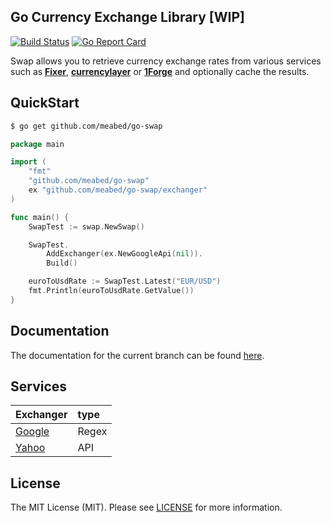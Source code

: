 
## Go Currency Exchange Library [WIP]

[![Build Status](https://travis-ci.org/meabed/go-swap.svg?branch=master)](https://travis-ci.org/meabed/go-swap)
[![Go Report Card](https://goreportcard.com/badge/github.com/meabed/go-swap)](https://goreportcard.com/report/github.com/meabed/go-swap)


Swap allows you to retrieve currency exchange rates from various services such as **[Fixer](https://fixer.io)**, **[currencylayer](https://currencylayer.com)** or **[1Forge](https://1forge.com)** 
and optionally cache the results.

## QuickStart

```bash
$ go get github.com/meabed/go-swap
```

```go
package main

import (
	"fmt"
	"github.com/meabed/go-swap"
	ex "github.com/meabed/go-swap/exchanger"
)

func main() {
	SwapTest := swap.NewSwap()

	SwapTest.
		AddExchanger(ex.NewGoogleApi(nil)).
		Build()

	euroToUsdRate := SwapTest.Latest("EUR/USD")
	fmt.Println(euroToUsdRate.GetValue())
}

```


## Documentation
The documentation for the current branch can be found [here](#documentation).


## Services
|Exchanger|type|
|:---|:----|
|[Google][1]|Regex|
|[Yahoo][2]|API|

[1]: google.com
[2]: yahoo.com

## License

The MIT License (MIT). Please see [LICENSE](LICENSE) for more information.

